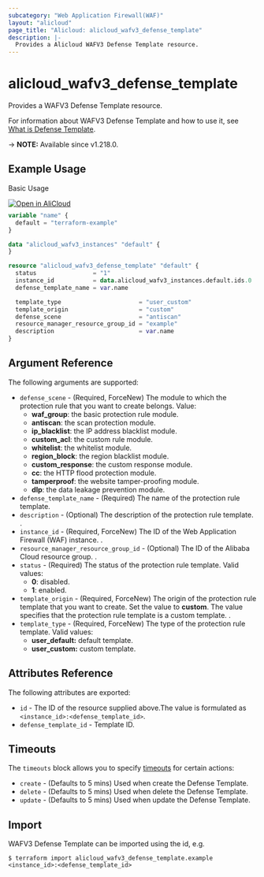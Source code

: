 ```yaml
---
subcategory: "Web Application Firewall(WAF)"
layout: "alicloud"
page_title: "Alicloud: alicloud_wafv3_defense_template"
description: |-
  Provides a Alicloud WAFV3 Defense Template resource.
---
```


# alicloud_wafv3_defense_template

Provides a WAFV3 Defense Template resource. 

For information about WAFV3 Defense Template and how to use it, see [What is Defense Template](https://www.alibabacloud.com/help/en/web-application-firewall/latest/api-waf-openapi-2021-10-01-createdefensetemplate).

-> **NOTE:** Available since v1.218.0.

## Example Usage

Basic Usage

<div style="display: block;margin-bottom: 40px;"><div class="oics-button" style="float: right;position: absolute;margin-bottom: 10px;">
  <a href="https://api.aliyun.com/terraform?resource=alicloud_wafv3_defense_template&exampleId=4885bb2d-ced3-0337-0228-cfd2963930d65749a9f7&activeTab=example&spm=docs.r.wafv3_defense_template.0.4885bb2dce&intl_lang=EN_US" target="_blank">
    <img alt="Open in AliCloud" src="https://img.alicdn.com/imgextra/i1/O1CN01hjjqXv1uYUlY56FyX_!!6000000006049-55-tps-254-36.svg" style="max-height: 44px; max-width: 100%;">
  </a>
</div></div>

```terraform
variable "name" {
  default = "terraform-example"
}

data "alicloud_wafv3_instances" "default" {
}

resource "alicloud_wafv3_defense_template" "default" {
  status                = "1"
  instance_id           = data.alicloud_wafv3_instances.default.ids.0
  defense_template_name = var.name

  template_type                      = "user_custom"
  template_origin                    = "custom"
  defense_scene                      = "antiscan"
  resource_manager_resource_group_id = "example"
  description                        = var.name
}
```

## Argument Reference

The following arguments are supported:
* `defense_scene` - (Required, ForceNew) The module to which the protection rule that you want to create belongs. Value:
  - **waf_group**: the basic protection rule module.
  - **antiscan**: the scan protection module.
  - **ip_blacklist**: the IP address blacklist module.
  - **custom_acl**: the custom rule module.
  - **whitelist**: the whitelist module.
  - **region_block**: the region blacklist module.
  - **custom_response**: the custom response module.
  - **cc**: the HTTP flood protection module.
  - **tamperproof**: the website tamper-proofing module.
  - **dlp**: the data leakage prevention module.
* `defense_template_name` - (Required) The name of the protection rule template.
* `description` - (Optional) The description of the protection rule template. .
* `instance_id` - (Required, ForceNew) The ID of the Web Application Firewall (WAF) instance. .
* `resource_manager_resource_group_id` - (Optional) The ID of the Alibaba Cloud resource group. .
* `status` - (Required) The status of the protection rule template. Valid values:
  - **0**: disabled.
  - **1**: enabled.
* `template_origin` - (Required, ForceNew) The origin of the protection rule template that you want to create. Set the value to **custom**. The value specifies that the protection rule template is a custom template. .
* `template_type` - (Required, ForceNew) The type of the protection rule template. Valid values:
  - **user_default:** default template.
  - **user_custom:** custom template.

## Attributes Reference

The following attributes are exported:
* `id` - The ID of the resource supplied above.The value is formulated as `<instance_id>:<defense_template_id>`.
* `defense_template_id` - Template ID.

## Timeouts

The `timeouts` block allows you to specify [timeouts](https://www.terraform.io/docs/configuration-0-11/resources.html#timeouts) for certain actions:
* `create` - (Defaults to 5 mins) Used when create the Defense Template.
* `delete` - (Defaults to 5 mins) Used when delete the Defense Template.
* `update` - (Defaults to 5 mins) Used when update the Defense Template.

## Import

WAFV3 Defense Template can be imported using the id, e.g.

```shell
$ terraform import alicloud_wafv3_defense_template.example <instance_id>:<defense_template_id>
```